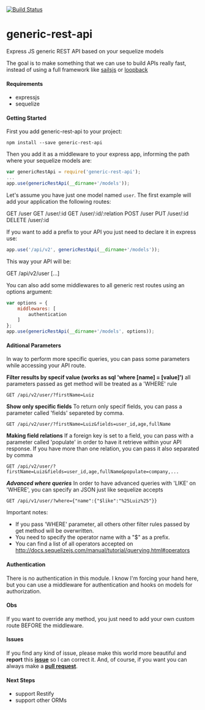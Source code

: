 [![Build Status](https://travis-ci.org/luizguilhermesj/generic-rest-api.svg?branch=master)](https://travis-ci.org/luizguilhermesj/generic-rest-api)

# generic-rest-api
Express JS generic REST API based on your sequelize models

The goal is to make something that we can use to build APIs really fast, instead of using a full framework like [sailsjs](http://sailsjs.com/) or [loopback](http://loopback.io/)


#### Requirements

* expressjs
* sequelize

#### Getting Started

First you add generic-rest-api to your project:

```shell
npm install --save generic-rest-api
```

Then you add it as a middleware to your express app, informing the path where your sequelize models are:

```javascript
var genericRestApi = require('generic-rest-api');
...
app.use(genericRestApi(__dirname+'/models'));
```

Let's assume you have just one model named `user`. The first example will add your application the following routes:

GET /user
GET /user/:id
GET /user/:id/:relation
POST /user
PUT /user/:id
DELETE /user/:id

If you want to add a prefix to your API you just need to declare it in express use:

```javascript
app.use('/api/v2', genericRestApi(__dirname+'/models'));
```

This way your API will be:

GET /api/v2/user
[...]

You can also add some middlewares to all generic rest routes using an options argument:

```javascript
var options = {
    middlewares: [
        authentication
    ]
};
app.use(genericRestApi(__dirname+'/models', options));
```

#### Aditional Parameters
In way to perform more specific queries, you can pass some parameters while accessing your API route.

**Filter results by specif value (works as sql 'where [name] = [value]')**
all parameters passed as get method will be treated as a 'WHERE' rule
```
GET /api/v2/user/?firstName=Luiz
```

**Show only specific fields**
To return only specif fields, you can pass a parameter called 'fields' separeted by comma.
```
GET /api/v2/user/?firstName=Luiz&fields=user_id,age,fullName
```

**Making field relations**
If a foreign key is set to a field, you can pass with a parameter called 'populate' in order to have it retrieve within your API response. If you have more than one relation, you can pass it also separated by comma
```
GET /api/v2/user/?firstName=Luiz&fields=user_id,age,fullName&populate=company,...
```

***Advanced where queries***
In order to have advanced queries with 'LIKE' on 'WHERE', you can specify an JSON just like sequelize accepts
```
GET /api/v1/user/?where={"name":{"$like":"%25Luiz%25"}}
```

Important notes:
* If you pass 'WHERE' parameter, all others other filter rules passed by get method will be overwritten.
* You need to specify the operator name with a "$" as a prefix.
* You can find a list of all operators accepted on http://docs.sequelizejs.com/manual/tutorial/querying.html#operators

#### Authentication

There is no authentication in this module.
I know I'm forcing your hand here, but you can use a middleware for authentication and hooks on models for authorization.


#### Obs

If you want to override any method, you just need to add your own custom route BEFORE the middleware.

#### Issues

If you find any kind of issue, please make this world more beautiful and **report** this [**issue**](https://github.com/luizguilhermesj/generic-rest-api/issues) so I can correct it.
And, of course, if you want you can always make a [**pull request**](https://github.com/luizguilhermesj/generic-rest-api/pulls).

#### Next Steps

* support Restify
* support other ORMs
